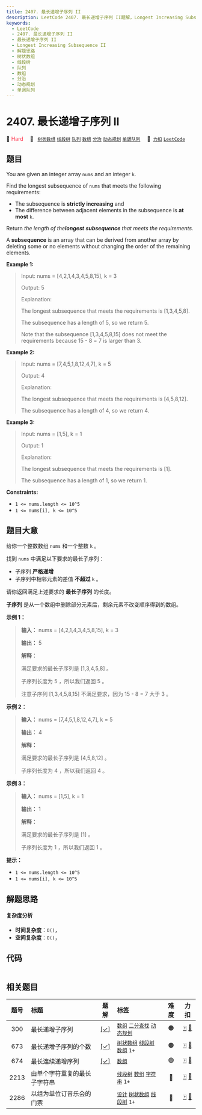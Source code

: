 ```yaml
---
title: 2407. 最长递增子序列 II
description: LeetCode 2407. 最长递增子序列 II题解，Longest Increasing Subsequence II，包含解题思路、复杂度分析以及完整的 JavaScript 代码实现。
keywords:
  - LeetCode
  - 2407. 最长递增子序列 II
  - 最长递增子序列 II
  - Longest Increasing Subsequence II
  - 解题思路
  - 树状数组
  - 线段树
  - 队列
  - 数组
  - 分治
  - 动态规划
  - 单调队列
---
```


# 2407. 最长递增子序列 II

🔴 <font color=#ff334b>Hard</font>&emsp; 🔖&ensp; [`树状数组`](/tag/binary-indexed-tree.md) [`线段树`](/tag/segment-tree.md) [`队列`](/tag/queue.md) [`数组`](/tag/array.md) [`分治`](/tag/divide-and-conquer.md) [`动态规划`](/tag/dynamic-programming.md) [`单调队列`](/tag/monotonic-queue.md)&emsp; 🔗&ensp;[`力扣`](https://leetcode.cn/problems/longest-increasing-subsequence-ii) [`LeetCode`](https://leetcode.com/problems/longest-increasing-subsequence-ii)

## 题目

You are given an integer array `nums` and an integer `k`.

Find the longest subsequence of `nums` that meets the following requirements:

  * The subsequence is **strictly increasing** and
  * The difference between adjacent elements in the subsequence is **at most** `k`.

Return _the length of the**longest** **subsequence** that meets the
requirements._

A **subsequence** is an array that can be derived from another array by
deleting some or no elements without changing the order of the remaining
elements.



**Example 1:**

> Input: nums = [4,2,1,4,3,4,5,8,15], k = 3
> 
> Output: 5
> 
> Explanation:
> 
> The longest subsequence that meets the requirements is [1,3,4,5,8].
> 
> The subsequence has a length of 5, so we return 5.
> 
> Note that the subsequence [1,3,4,5,8,15] does not meet the requirements because 15 - 8 = 7 is larger than 3.

**Example 2:**

> Input: nums = [7,4,5,1,8,12,4,7], k = 5
> 
> Output: 4
> 
> Explanation:
> 
> The longest subsequence that meets the requirements is [4,5,8,12].
> 
> The subsequence has a length of 4, so we return 4.

**Example 3:**

> Input: nums = [1,5], k = 1
> 
> Output: 1
> 
> Explanation:
> 
> The longest subsequence that meets the requirements is [1].
> 
> The subsequence has a length of 1, so we return 1.

**Constraints:**

  * `1 <= nums.length <= 10^5`
  * `1 <= nums[i], k <= 10^5`


## 题目大意

给你一个整数数组 `nums` 和一个整数 `k` 。

找到 `nums` 中满足以下要求的最长子序列：

  * 子序列 **严格递增**
  * 子序列中相邻元素的差值 **不超过**  `k` 。

请你返回满足上述要求的 **最长子序列**  的长度。

**子序列**  是从一个数组中删除部分元素后，剩余元素不改变顺序得到的数组。



**示例 1：**

> 
> 
> 
> 
> 
> **输入：** nums = [4,2,1,4,3,4,5,8,15], k = 3
> 
> **输出：** 5
> 
> **解释：**
> 
> 满足要求的最长子序列是 [1,3,4,5,8] 。
> 
> 子序列长度为 5 ，所以我们返回 5 。
> 
> 注意子序列 [1,3,4,5,8,15] 不满足要求，因为 15 - 8 = 7 大于 3 。
> 
> 

**示例 2：**

> 
> 
> 
> 
> 
> **输入：** nums = [7,4,5,1,8,12,4,7], k = 5
> 
> **输出：** 4
> 
> **解释：**
> 
> 满足要求的最长子序列是 [4,5,8,12] 。
> 
> 子序列长度为 4 ，所以我们返回 4 。
> 
> 

**示例 3：**

> 
> 
> 
> 
> 
> **输入：** nums = [1,5], k = 1
> 
> **输出：** 1
> 
> **解释：**
> 
> 满足要求的最长子序列是 [1] 。
> 
> 子序列长度为 1 ，所以我们返回 1 。
> 
> 



**提示：**

  * `1 <= nums.length <= 10^5`
  * `1 <= nums[i], k <= 10^5`


## 解题思路

#### 复杂度分析

- **时间复杂度**：`O()`，
- **空间复杂度**：`O()`，

## 代码

```javascript

```

## 相关题目

<!-- prettier-ignore -->
| 题号 | 标题 | 题解 | 标签 | 难度 | 力扣 |
| :------: | :------ | :------: | :------ | :------: | :------: |
| 300 | 最长递增子序列 | [[✓]](/problem/0300.md) |  [`数组`](/tag/array.md) [`二分查找`](/tag/binary-search.md) [`动态规划`](/tag/dynamic-programming.md) | 🟠 | [🀄️](https://leetcode.cn/problems/longest-increasing-subsequence) [🔗](https://leetcode.com/problems/longest-increasing-subsequence) |
| 673 | 最长递增子序列的个数 | [[✓]](/problem/0673.md) |  [`树状数组`](/tag/binary-indexed-tree.md) [`线段树`](/tag/segment-tree.md) [`数组`](/tag/array.md) `1+` | 🟠 | [🀄️](https://leetcode.cn/problems/number-of-longest-increasing-subsequence) [🔗](https://leetcode.com/problems/number-of-longest-increasing-subsequence) |
| 674 | 最长连续递增序列 | [[✓]](/problem/0674.md) |  [`数组`](/tag/array.md) | 🟢 | [🀄️](https://leetcode.cn/problems/longest-continuous-increasing-subsequence) [🔗](https://leetcode.com/problems/longest-continuous-increasing-subsequence) |
| 2213 | 由单个字符重复的最长子字符串 |  |  [`线段树`](/tag/segment-tree.md) [`数组`](/tag/array.md) [`字符串`](/tag/string.md) `1+` | 🔴 | [🀄️](https://leetcode.cn/problems/longest-substring-of-one-repeating-character) [🔗](https://leetcode.com/problems/longest-substring-of-one-repeating-character) |
| 2286 | 以组为单位订音乐会的门票 |  |  [`设计`](/tag/design.md) [`树状数组`](/tag/binary-indexed-tree.md) [`线段树`](/tag/segment-tree.md) `1+` | 🔴 | [🀄️](https://leetcode.cn/problems/booking-concert-tickets-in-groups) [🔗](https://leetcode.com/problems/booking-concert-tickets-in-groups) |